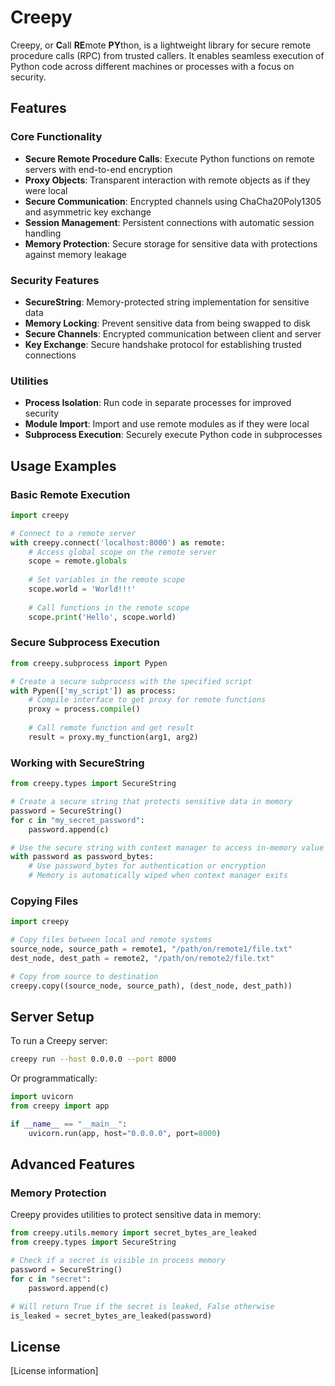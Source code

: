 # Creepy

Creepy, or **C**all **RE**mote **PY**thon, is a lightweight library for secure remote procedure calls (RPC) from trusted callers. It enables seamless execution of Python code across different machines or processes with a focus on security.

## Features

### Core Functionality

- **Secure Remote Procedure Calls**: Execute Python functions on remote servers with end-to-end encryption
- **Proxy Objects**: Transparent interaction with remote objects as if they were local
- **Secure Communication**: Encrypted channels using ChaCha20Poly1305 and asymmetric key exchange
- **Session Management**: Persistent connections with automatic session handling
- **Memory Protection**: Secure storage for sensitive data with protections against memory leakage

### Security Features

- **SecureString**: Memory-protected string implementation for sensitive data
- **Memory Locking**: Prevent sensitive data from being swapped to disk
- **Secure Channels**: Encrypted communication between client and server
- **Key Exchange**: Secure handshake protocol for establishing trusted connections

### Utilities

- **Process Isolation**: Run code in separate processes for improved security
- **Module Import**: Import and use remote modules as if they were local
- **Subprocess Execution**: Securely execute Python code in subprocesses

## Usage Examples

### Basic Remote Execution

```python
import creepy

# Connect to a remote server
with creepy.connect('localhost:8000') as remote:
    # Access global scope on the remote server
    scope = remote.globals
    
    # Set variables in the remote scope
    scope.world = 'World!!!'
    
    # Call functions in the remote scope
    scope.print('Hello', scope.world)
```

### Secure Subprocess Execution

```python
from creepy.subprocess import Pypen

# Create a secure subprocess with the specified script
with Pypen(['my_script']) as process:
    # Compile interface to get proxy for remote functions
    proxy = process.compile()
    
    # Call remote function and get result
    result = proxy.my_function(arg1, arg2)
```

### Working with SecureString

```python
from creepy.types import SecureString

# Create a secure string that protects sensitive data in memory
password = SecureString()
for c in "my_secret_password":
    password.append(c)

# Use the secure string with context manager to access in-memory value
with password as password_bytes:
    # Use password_bytes for authentication or encryption
    # Memory is automatically wiped when context manager exits
```

### Copying Files

```python
import creepy

# Copy files between local and remote systems
source_node, source_path = remote1, "/path/on/remote1/file.txt"
dest_node, dest_path = remote2, "/path/on/remote2/file.txt"

# Copy from source to destination
creepy.copy((source_node, source_path), (dest_node, dest_path))
```

## Server Setup

To run a Creepy server:

```bash
creepy run --host 0.0.0.0 --port 8000
```

Or programmatically:

```python
import uvicorn
from creepy import app

if __name__ == "__main__":
    uvicorn.run(app, host="0.0.0.0", port=8000)
```

## Advanced Features

### Memory Protection

Creepy provides utilities to protect sensitive data in memory:

```python
from creepy.utils.memory import secret_bytes_are_leaked
from creepy.types import SecureString

# Check if a secret is visible in process memory
password = SecureString()
for c in "secret":
    password.append(c)

# Will return True if the secret is leaked, False otherwise
is_leaked = secret_bytes_are_leaked(password)
```

## License

[License information]
